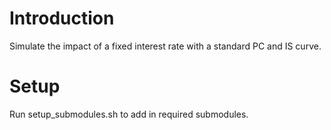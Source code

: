 # Introduction
Simulate the impact of a fixed interest rate with a standard PC and IS curve.

# Setup
Run setup_submodules.sh to add in required submodules.

